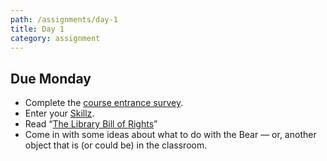 ```yaml
---
path: /assignments/day-1
title: Day 1
category: assignment
---
```


## Due Monday

* Complete the [course entrance survey](https://goo.gl/forms/A6J4lgiUssZqN1Qg1).
* Enter your [Skillz](https://skillz.olin.build).
* Read  “[The Library Bill of Rights](http://www.ala.org/advocacy/intfreedom/librarybill)”
* Come in with some ideas about what to do with the Bear — or, another object that is (or could be) in the classroom.
